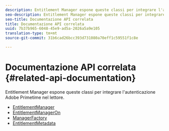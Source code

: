 ```yaml
---
description: Entitlement Manager espone queste classi per integrare l'autenticazione Adobe Primetime nel lettore.
seo-description: Entitlement Manager espone queste classi per integrare l'autenticazione Adobe Primetime nel lettore.
seo-title: Documentazione API correlata
title: Documentazione API correlata
uuid: 7b37b965-6048-45e9-ad5a-2026a5a9e105
translation-type: tm+mt
source-git-commit: 31b6cad26bcc393d731080a70eff1c59551f1c8e

---
```



# Documentazione API correlata {#related-api-documentation}

Entitlement Manager espone queste classi per integrare l&#39;autenticazione Adobe Primetime nel lettore.
* [EntitlementManager](https://help.adobe.com/en_US/primetime/api/reference_implementation/android/javadoc/com/adobe/primetime/reference/manager/EntitlementManager.html)
* [EntitlementManagerOn](https://help.stage.adobe.com/en_US/primetime/api/reference_implementation/android/javadoc/com/adobe/primetime/reference/manager/EntitlementManagerOn.html)
* [ManagerFactory](https://help.adobe.com/en_US/primetime/api/reference_implementation/android/javadoc/com/adobe/primetime/reference/manager/ManagerFactory.html)
* [EntitlementMetadata](https://help.adobe.com/en_US/primetime/api/reference_implementation/android/javadoc/com/adobe/primetime/reference/entitlement/EntitlementMetadata.html)